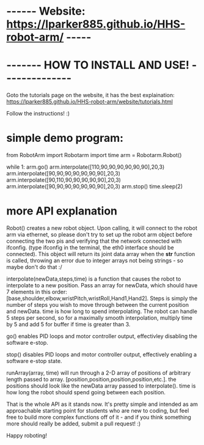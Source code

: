 
# ------ Website: https://lparker885.github.io/HHS-robot-arm/ -----



# ------- HOW TO INSTALL AND USE! --------------

Goto the tutorials page on the website, it has the best explaination:   https://lparker885.github.io/HHS-robot-arm/website/tutorials.html

Follow the instructions! :)

# simple demo program:

from RobotArm import Robotarm
import time
arm = Robotarm.Robot()

while 1:
    arm.go()
    arm.interpolate([110,90,90,90,90,90,90],20,3)
    arm.interpolate([90,90,90,90,90,90,90],20,3)
    arm.interpolate([90,110,90,90,90,90,90],20,3)
    arm.interpolate([90,90,90,90,90,90,90],20,3)
    arm.stop()
    time.sleep(2)


# more API explanation
Robot() creates a new robot object. Upon calling, it will connect to the robot arm via ethernet, so please don't try to set up the robot arm object before connecting the two pis and verifying that the network connected with ifconfig. (type ifconfig in the terminal, the eth0 interface should be connected).
This object will return its joint data array when the __str__ function is called, throwing an error due to integer arrays not being strings - so maybe don't do that :/   

interpolate(newData,steps,time) is a function that causes the robot to interpolate to a new position. Pass an array for newData, which should have 7 elements in this order: [base,shoulder,elbow,wristPitch,wristRoll,Hand1,Hand2]. Steps is simply the number of steps you wish to move through between the current position and newData. time is how long to spend interpolating. The robot can handle 5 steps per second, so for a maximally smooth interpolation, multiply time by 5 and add 5 for buffer if time is greater than 3. 

go() enables PID loops and motor controller output, effectivley disabling the software e-stop. 

stop() disables PID loops and motor controller output, effectively enabling a software e-stop state. 

runArray(array, time) will run through a 2-D array of positions of arbitrary length passed to array. [position,position,position,position,etc.]. the positions should look like the newData array passed to interpolate(). time is how long the robot should spend going between each position. 

That is the whole API as it stands now. It's pretty simple and intended as am approachable starting point for students who are new to coding, but feel free to build more complex functions off of it - and if you think something more should really be added, submit a pull request! :)

Happy roboting!